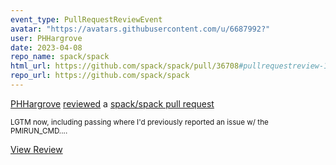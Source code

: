 ```yaml
---
event_type: PullRequestReviewEvent
avatar: "https://avatars.githubusercontent.com/u/6687992?"
user: PHHargrove
date: 2023-04-08
repo_name: spack/spack
html_url: https://github.com/spack/spack/pull/36708#pullrequestreview-1376703603
repo_url: https://github.com/spack/spack
---
```


<a href='https://github.com/PHHargrove' target='_blank'>PHHargrove</a> <a href='https://github.com/spack/spack/pull/36708#pullrequestreview-1376703603' target='_blank'>reviewed</a> a <a href='https://github.com/spack/spack/pull/36708' target='_blank'>spack/spack pull request</a>

<small>LGTM now, including passing where I'd previously reported an issue w/ the PMIRUN_CMD....</small>

<a href='https://github.com/spack/spack/pull/36708#pullrequestreview-1376703603' target='_blank'>View Review</a>